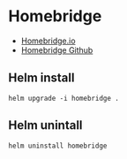 # Homebridge
- [Homebridge.io](https://homebridge.io)
- [Homebridge Github](https://github.com/homebridge/homebridge)

## Helm install
`helm upgrade -i homebridge .`

## Helm unintall
`helm uninstall homebridge`
